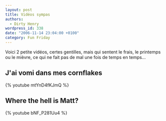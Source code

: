 ```yaml
---
layout: post
title: Vidéos sympas
authors:
  - Dirty Henry
wordpress_id: 338
date: "2006-11-14 23:04:00 +0100"
category: Fun Friday
---
```


Voici 2 petite vidéos, certes gentilles, mais qui sentent le frais, le printemps
ou le mièvre, ce qui ne fait pas de mal une fois de temps en temps…

## J'ai vomi dans mes cornflakes

{% youtube mtYnD4fKJmQ %}

## Where the hell is Matt?

{% youtube bNF_P281Uu4 %}
